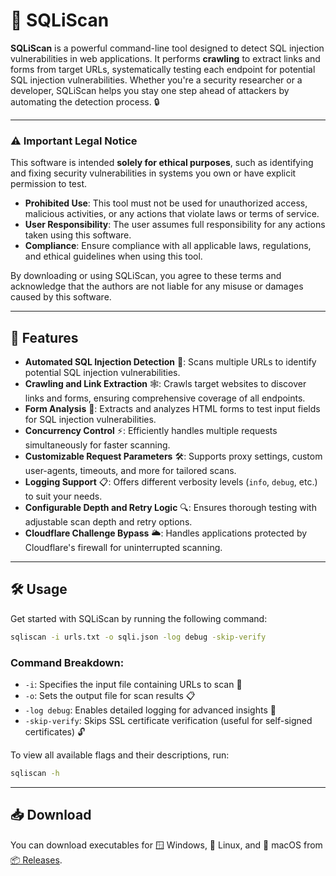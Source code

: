 # 🚀 SQLiScan  
**SQLiScan** is a powerful command-line tool designed to detect SQL injection vulnerabilities in web applications. It performs **crawling** to extract links and forms from target URLs, systematically testing each endpoint for potential SQL injection vulnerabilities. Whether you're a security researcher or a developer, SQLiScan helps you stay one step ahead of attackers by automating the detection process. 🔒  

---
### ⚠️ **Important Legal Notice**  
This software is intended **solely for ethical purposes**, such as identifying and fixing security vulnerabilities in systems you own or have explicit permission to test.  
- **Prohibited Use**: This tool must not be used for unauthorized access, malicious activities, or any actions that violate laws or terms of service.  
- **User Responsibility**: The user assumes full responsibility for any actions taken using this software.  
- **Compliance**: Ensure compliance with all applicable laws, regulations, and ethical guidelines when using this tool.  

By downloading or using SQLiScan, you agree to these terms and acknowledge that the authors are not liable for any misuse or damages caused by this software.

---

## 🌟 Features  
- **Automated SQL Injection Detection** 🤖: Scans multiple URLs to identify potential SQL injection vulnerabilities.  
- **Crawling and Link Extraction** 🕸️: Crawls target websites to discover links and forms, ensuring comprehensive coverage of all endpoints.  
- **Form Analysis** 📝: Extracts and analyzes HTML forms to test input fields for SQL injection vulnerabilities.  
- **Concurrency Control** ⚡: Efficiently handles multiple requests simultaneously for faster scanning.  
- **Customizable Request Parameters** 🛠️: Supports proxy settings, custom user-agents, timeouts, and more for tailored scans.  
- **Logging Support** 📋: Offers different verbosity levels (`info`, `debug`, etc.) to suit your needs.  
- **Configurable Depth and Retry Logic** 🔍: Ensures thorough testing with adjustable scan depth and retry options.  
- **Cloudflare Challenge Bypass** 🌥️: Handles applications protected by Cloudflare's firewall for uninterrupted scanning.  

---
## 🛠️ Usage  
Get started with SQLiScan by running the following command:  
```sh
sqliscan -i urls.txt -o sqli.json -log debug -skip-verify
```  

### Command Breakdown:  
- `-i`: Specifies the input file containing URLs to scan 📂  
- `-o`: Sets the output file for scan results 📋  
- `-log debug`: Enables detailed logging for advanced insights 🧐  
- `-skip-verify`: Skips SSL certificate verification (useful for self-signed certificates) 🔓  

To view all available flags and their descriptions, run:  
```sh
sqliscan -h
```

---
## 📥 Download  
You can download executables for 🪟 Windows, 🐧 Linux, and 🍎 macOS from [📦 Releases](../../releases).  
